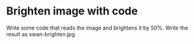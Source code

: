 # Brighten image with code

Write some code that reads the image and brightens it by 50%. Write
the result as swan-brighten.jpg